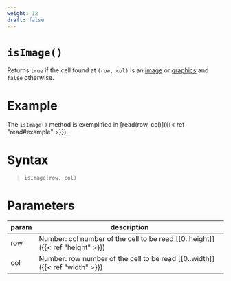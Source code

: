 ```yaml
---
weight: 12
draft: false
---
```


# `isImage()`

Returns `true` if the cell found at `(row, col)` is an [image](https://p5js.org/reference/#/p5/image) or [graphics](https://p5js.org/reference/#/p5.Graphics) and `false` otherwise.

# Example

The `isImage()` method is exemplified in [read(row, col)]({{< ref "read#example" >}}).

# Syntax

> `isImage(row, col)`

# Parameters

| param    | description                                                                     |
|----------|---------------------------------------------------------------------------------|
| row      | Number: col number of the cell to be read [\[0..height\]]({{< ref "height" >}}) |
| col      | Number: row number of the cell to be read [\[0..width\]]({{< ref "width" >}})   |